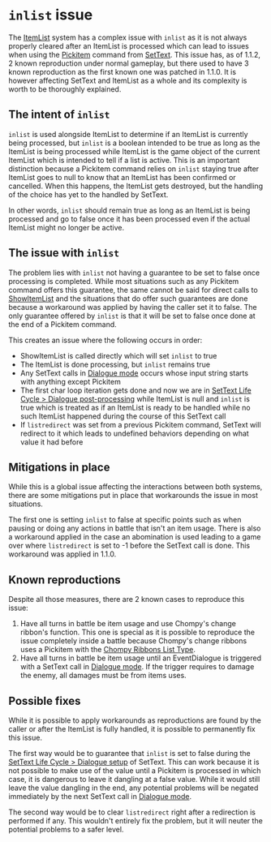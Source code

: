 # `inlist` issue

The [ItemList](ItemList.md) system has a complex issue with `inlist` as it is not always properly cleared after an ItemList is processed which can lead to issues when using the [Pickitem](../SetText/Commands/Individual%20commands/Pickitem.md) command from [SetText](../SetText/SetText.md). This issue has, as of 1.1.2, 2 known reproduction under normal gameplay, but there used to have 3 known reproduction as the first known one was patched in 1.1.0. It is however affecting SetText and ItemList as a whole and its complexity is worth to be thoroughly explained.

## The intent of `inlist`

`inlist` is used alongside ItemList to determine if an ItemList is currently being processed, but `inlist` is a boolean intended to be true as long as the ItemList is being processed while ItemList is the game object of the current ItemList which is intended to tell if a list is active. This is an important distinction because a Pickitem command relies on `inlist` staying true after ItemList goes to null to know that an ItemList has been confirmed or cancelled. When this happens, the ItemList gets destroyed, but the handling of the choice has yet to the handled by SetText.

In other words, `inlist` should remain true as long as an ItemList is being processed and go to false once it has been processed even if the actual ItemList might no longer be active.

## The issue with `inlist`

The problem lies with `inlist` not having a guarantee to be set to false once processing is completed. While most situations such as any Pickitem command offers this guarantee, the same cannot be said for direct calls to [ShowItemList](ShowItemList.md) and the situations that do offer such guarantees are done because a workaround was applied by having the caller set it to false. The only guarantee offered by `inlist` is that it will be set to false once done at the end of a Pickitem command.

This creates an issue where the following occurs in order:

* ShowItemList is called directly which will set `inlist` to true
* The ItemList is done processing, but `inlist` remains true
* Any SetText calls in [Dialogue mode](../SetText/Dialogue%20mode.md) occurs whose input string starts with anything except Pickitem
* The first char loop iteration gets done and now we are in [SetText Life Cycle > Dialogue post-processing](../SetText/SetText%20Life%20Cycle.md#dialogue-post-processing) while ItemList is null and `inlist` is true which is treated as if an ItemList is ready to be handled while no such ItemList happened during the course of this SetText call
* If `listredirect` was set from a previous Pickitem command, SetText will redirect to it which leads to undefined behaviors depending on what value it had before

## Mitigations in place

While this is a global issue affecting the interactions between both systems, there are some mitigations put in place that workarounds the issue in most situations.

The first one is setting `inlist` to false at specific points such as when pausing or doing any actions in battle that isn't an item usage. There is also a workaround applied in the case an abomination is used leading to a game over where `listredirect` is set to -1 before the SetText call is done. This workaround was applied in 1.1.0.

## Known reproductions

Despite all those measures, there are 2 known cases to reproduce this issue:

1. Have all turns in battle be item usage and use Chompy's change ribbon's function. This one is special as it is possible to reproduce the issue completely inside a battle because Chompy's change ribbons uses a Pickitem with the [Chompy Ribbons List Type](List%20Types%20Group%20Details/Chompy%20Ribbons%20List%20Type.md).
1. Have all turns in battle be item usage until an EventDialogue is triggered with a SetText call in [Dialogue mode](../SetText/Dialogue%20mode.md). If the trigger requires to damage the enemy, all damages must be from items uses.

## Possible fixes

While it is possible to apply workarounds as reproductions are found by the caller or after the ItemList is fully handled, it is possible to permanently fix this issue.

The first way would be to guarantee that `inlist` is set to false during the [SetText Life Cycle > Dialogue setup](../SetText/SetText%20Life%20Cycle.md#dialogue-setup) of SetText. This can work because it is not possible to make use of the value until a Pickitem is processed in which case, it is dangerous to leave it dangling at a false value. While it would still leave the value dangling in the end, any potential problems will be negated immediately by the next SetText call in [Dialogue mode](../SetText/Dialogue%20mode.md).

The second way would be to clear `listredirect` right after a redirection is performed if any. This wouldn't entirely fix the problem, but it will neuter the potential problems to a safer level.

